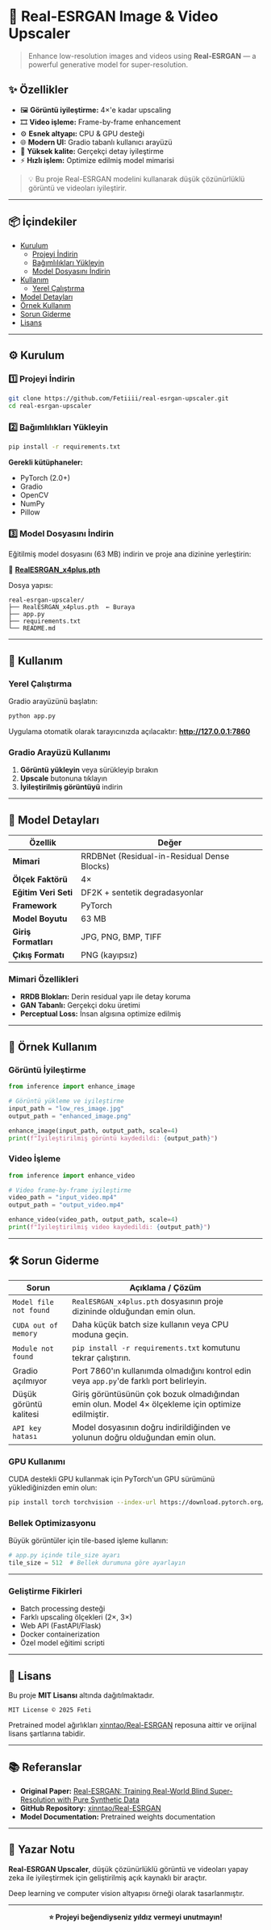 # 🧠 Real-ESRGAN Image & Video Upscaler

> Enhance low-resolution images and videos using **Real-ESRGAN** — a powerful generative model for super-resolution.

## ✨ Özellikler

- 🖼️ **Görüntü iyileştirme:** 4×'e kadar upscaling
- 🎞️ **Video işleme:** Frame-by-frame enhancement
- ⚙️ **Esnek altyapı:** CPU & GPU desteği
- 🌐 **Modern UI:** Gradio tabanlı kullanıcı arayüzü
- 🎯 **Yüksek kalite:** Gerçekçi detay iyileştirme
- ⚡ **Hızlı işlem:** Optimize edilmiş model mimarisi

> 💡 Bu proje Real-ESRGAN modelini kullanarak düşük çözünürlüklü görüntü ve videoları iyileştirir.

---

## 📦 İçindekiler

- [Kurulum](#-kurulum)
  - [Projeyi İndirin](#1️⃣-projeyi-i̇ndirin)
  - [Bağımlılıkları Yükleyin](#2️⃣-bağımlılıkları-yükleyin)
  - [Model Dosyasını İndirin](#3️⃣-model-dosyasını-i̇ndirin)
- [Kullanım](#️-kullanım)
  - [Yerel Çalıştırma](#yerel-çalıştırma)
- [Model Detayları](#-model-detayları)
- [Örnek Kullanım](#-örnek-kullanım)
- [Sorun Giderme](#️-sorun-giderme)
- [Lisans](#-lisans)

---

## ⚙️ Kurulum

### 1️⃣ Projeyi İndirin

```bash
git clone https://github.com/Fetiiii/real-esrgan-upscaler.git
cd real-esrgan-upscaler
```

### 2️⃣ Bağımlılıkları Yükleyin

```bash
pip install -r requirements.txt
```

**Gerekli kütüphaneler:**
- PyTorch (2.0+)
- Gradio
- OpenCV
- NumPy
- Pillow

### 3️⃣ Model Dosyasını İndirin

Eğitilmiş model dosyasını (63 MB) indirin ve proje ana dizinine yerleştirin:

🔗 **[RealESRGAN_x4plus.pth](https://github.com/xinntao/Real-ESRGAN/releases/download/v0.1.0/RealESRGAN_x4plus.pth)**

Dosya yapısı:

```
real-esrgan-upscaler/
├── RealESRGAN_x4plus.pth  ← Buraya
├── app.py
├── requirements.txt
└── README.md
```

---

## 🚀 Kullanım

### Yerel Çalıştırma

Gradio arayüzünü başlatın:

```bash
python app.py
```

Uygulama otomatik olarak tarayıcınızda açılacaktır: **http://127.0.0.1:7860**

### Gradio Arayüzü Kullanımı

1. **Görüntü yükleyin** veya sürükleyip bırakın
2. **Upscale** butonuna tıklayın
3. **İyileştirilmiş görüntüyü** indirin

---

## 🧠 Model Detayları

| Özellik | Değer |
|---------|-------|
| **Mimari** | RRDBNet (Residual-in-Residual Dense Blocks) |
| **Ölçek Faktörü** | 4× |
| **Eğitim Veri Seti** | DF2K + sentetik degradasyonlar |
| **Framework** | PyTorch |
| **Model Boyutu** | 63 MB |
| **Giriş Formatları** | JPG, PNG, BMP, TIFF |
| **Çıkış Formatı** | PNG (kayıpsız) |

### Mimari Özellikleri

- **RRDB Blokları:** Derin residual yapı ile detay koruma
- **GAN Tabanlı:** Gerçekçi doku üretimi
- **Perceptual Loss:** İnsan algısına optimize edilmiş

---

## 📸 Örnek Kullanım

### Görüntü İyileştirme

```python
from inference import enhance_image

# Görüntü yükleme ve iyileştirme
input_path = "low_res_image.jpg"
output_path = "enhanced_image.png"

enhance_image(input_path, output_path, scale=4)
print(f"İyileştirilmiş görüntü kaydedildi: {output_path}")
```

### Video İşleme

```python
from inference import enhance_video

# Video frame-by-frame iyileştirme
video_path = "input_video.mp4"
output_path = "output_video.mp4"

enhance_video(video_path, output_path, scale=4)
print(f"İyileştirilmiş video kaydedildi: {output_path}")
```

---

## 🛠️ Sorun Giderme

| Sorun | Açıklama / Çözüm |
|-------|------------------|
| `Model file not found` | `RealESRGAN_x4plus.pth` dosyasının proje dizininde olduğundan emin olun. |
| `CUDA out of memory` | Daha küçük batch size kullanın veya CPU moduna geçin. |
| `Module not found` | `pip install -r requirements.txt` komutunu tekrar çalıştırın. |
| Gradio açılmıyor | Port 7860'ın kullanımda olmadığını kontrol edin veya `app.py`'de farklı port belirleyin. |
| Düşük görüntü kalitesi | Giriş görüntüsünün çok bozuk olmadığından emin olun. Model 4× ölçekleme için optimize edilmiştir. |
| `API key hatası` | Model dosyasının doğru indirildiğinden ve yolunun doğru olduğundan emin olun. |

### GPU Kullanımı

CUDA destekli GPU kullanmak için PyTorch'un GPU sürümünü yüklediğinizden emin olun:

```bash
pip install torch torchvision --index-url https://download.pytorch.org/whl/cu118
```

### Bellek Optimizasyonu

Büyük görüntüler için tile-based işleme kullanın:

```python
# app.py içinde tile_size ayarı
tile_size = 512  # Bellek durumuna göre ayarlayın
```

---

### Geliştirme Fikirleri

- Batch processing desteği
- Farklı upscaling ölçekleri (2×, 3×)
- Web API (FastAPI/Flask)
- Docker containerization
- Özel model eğitimi scripti

---

## 📘 Lisans

Bu proje **MIT Lisansı** altında dağıtılmaktadır.

```
MIT License © 2025 Feti
```

Pretrained model ağırlıkları [xinntao/Real-ESRGAN](https://github.com/xinntao/Real-ESRGAN) reposuna aittir ve orijinal lisans şartlarına tabidir.

---

## 📚 Referanslar

- **Original Paper:** [Real-ESRGAN: Training Real-World Blind Super-Resolution with Pure Synthetic Data](https://arxiv.org/abs/2107.10833)
- **GitHub Repository:** [xinntao/Real-ESRGAN](https://github.com/xinntao/Real-ESRGAN)
- **Model Documentation:** Pretrained weights documentation

---

## 🧠 Yazar Notu

**Real-ESRGAN Upscaler**, düşük çözünürlüklü görüntü ve videoları yapay zeka ile iyileştirmek için geliştirilmiş açık kaynaklı bir araçtır.

Deep learning ve computer vision altyapısı örneği olarak tasarlanmıştır.

---

<div align="center">

**⭐ Projeyi beğendiyseniz yıldız vermeyi unutmayın!**

</div>
